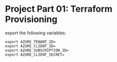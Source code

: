# Project Part 01: Terraform Provisioning

export the following variables:

~~~~
export AZURE_TENANT_ID=
export AZURE_CLIENT_ID=
export AZURE_SUBSCRIPTION_ID=
export AZURE_CLIENT_SECRET=
~~~~ 